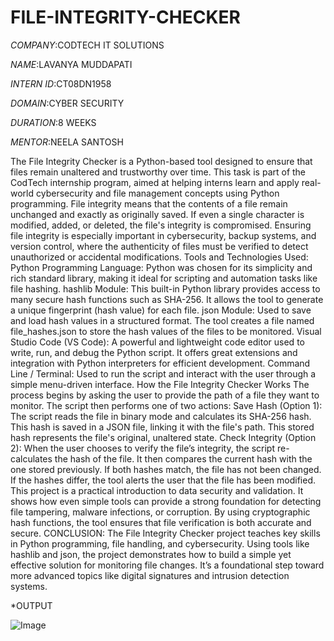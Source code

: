 # FILE-INTEGRITY-CHECKER

*COMPANY*:CODTECH IT SOLUTIONS

*NAME*:LAVANYA MUDDAPATI

*INTERN ID*:CT08DN1958

*DOMAIN*:CYBER SECURITY

*DURATION*:8 WEEKS

*MENTOR*:NEELA SANTOSH

The File Integrity Checker is a Python-based tool designed to ensure that files remain unaltered and trustworthy over time. This task is part of the CodTech internship program, aimed at helping interns learn and apply real-world cybersecurity and file management concepts using Python programming.
File integrity means that the contents of a file remain unchanged and exactly as originally saved. If even a single character is modified, added, or deleted, the file's integrity is compromised. Ensuring file integrity is especially important in cybersecurity, backup systems, and version control, where the authenticity of files must be verified to detect unauthorized or accidental modifications.
Tools and Technologies Used:
Python Programming Language:
Python was chosen for its simplicity and rich standard library, making it ideal for scripting and automation tasks like file hashing.
hashlib Module:
This built-in Python library provides access to many secure hash functions such as SHA-256.
It allows the tool to generate a unique fingerprint (hash value) for each file.
json Module:
Used to save and load hash values in a structured format.
The tool creates a file named file_hashes.json to store the hash values of the files to be monitored.
Visual Studio Code (VS Code):
A powerful and lightweight code editor used to write, run, and debug the Python script.
It offers great extensions and integration with Python interpreters for efficient development.
Command Line / Terminal:
Used to run the script and interact with the user through a simple menu-driven interface.
How the File Integrity Checker Works
The process begins by asking the user to provide the path of a file they want to monitor. The script then performs one of two actions:
Save Hash (Option 1):
The script reads the file in binary mode and calculates its SHA-256 hash.
This hash is saved in a JSON file, linking it with the file's path.
This stored hash represents the file's original, unaltered state.
Check Integrity (Option 2):
When the user chooses to verify the file’s integrity, the script re-calculates the hash of the file.
It then compares the current hash with the one stored previously.
If both hashes match, the file has not been changed.
If the hashes differ, the tool alerts the user that the file has been modified.
This project is a practical introduction to data security and validation. It shows how even simple tools can provide a strong foundation for detecting file tampering, malware infections, or corruption. By using cryptographic hash functions, the tool ensures that file verification is both accurate and secure.
CONCLUSION:
The File Integrity Checker project teaches key skills in Python programming, file handling, and cybersecurity. Using tools like hashlib and json, the project demonstrates how to build a simple yet effective solution for monitoring file changes. It’s a foundational step toward more advanced topics like digital signatures and intrusion detection systems.

*OUTPUT

![Image](https://github.com/user-attachments/assets/e51f3123-0314-4de4-a664-24b5c5ff7a62)













